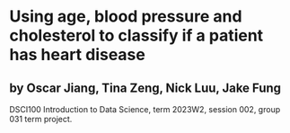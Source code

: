 # Using age, blood pressure and cholesterol to classify if a patient has heart disease
## by Oscar Jiang, Tina Zeng, Nick Luu, Jake Fung

DSCI100 Introduction to Data Science, term 2023W2, session 002, group 031 term project.